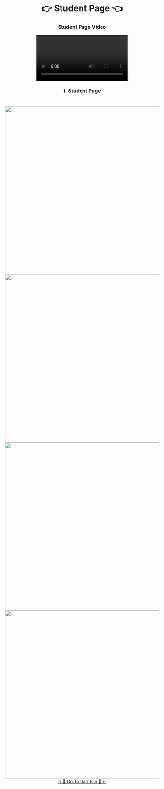 <h1 align="center">👉 Student Page 👈</h1>

<h3 align="center">Student Page Video </h3>
<div align="center">
 <video src="https://github.com/YashuPatel1724/core_flutter_exam/assets/148859965/b167552a-85f1-4ab1-8b60-aacffbc5fa3d"> 
</video>
</div>

<h3 align="center">1. Student Page </h3>

<h1 align="left"></h1>

<div align="center">
  <img height="550"  src="https://github.com/YashuPatel1724/core_flutter_exam/assets/148859965/62b62506-1be0-4fde-8733-733982851bb0" />
  <img height="550"  src="https://github.com/YashuPatel1724/core_flutter_exam/assets/148859965/ecad9cbb-ce9d-4fa6-b835-61616e560827" />
   <img height="550"  src="https://github.com/YashuPatel1724/core_flutter_exam/assets/148859965/63f2694d-d25c-4e47-bcc5-09aaeb54fbec" />
   <img height="550"  src="https://github.com/YashuPatel1724/core_flutter_exam/assets/148859965/a88d4a74-7196-4704-a63b-b00e45146371" />
</div>
<div align="center">
<a href="https://github.com/YashuPatel1724/core_flutter_exam/tree/master/lib">-> 📂 Go To Dart File 📂 <-</a>
</div>

